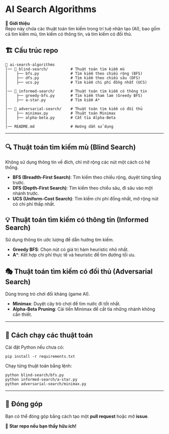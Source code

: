 # AI Search Algorithms

📌 **Giới thiệu**  
Repo này chứa các thuật toán tìm kiếm trong trí tuệ nhân tạo (AI), bao gồm cả tìm kiếm mù, tìm kiếm có thông tin, và tìm kiếm có đối thủ.

## 🏗 Cấu trúc repo
```
📂 ai-search-algorithms
│── 📂 blind-search/          # Thuật toán tìm kiếm mù
│    ├── bfs.py              # Tìm kiếm theo chiều rộng (BFS)
│    ├── dfs.py              # Tìm kiếm theo chiều sâu (DFS)
│    ├── ucs.py              # Tìm kiếm chi phí đồng nhất (UCS)
│
│── 📂 informed-search/       # Thuật toán tìm kiếm có thông tin
│    ├── greedy-bfs.py       # Tìm kiếm tham lam (Greedy BFS)
│    ├── a-star.py           # Tìm kiếm A*
│
│── 📂 adversarial-search/    # Thuật toán tìm kiếm có đối thủ
│    ├── minimax.py          # Thuật toán Minimax
│    ├── alpha-beta.py       # Cắt tỉa Alpha-Beta
│
│── README.md                # Hướng dẫn sử dụng
```

---

## 🔍 Thuật toán tìm kiếm mù (Blind Search)
Không sử dụng thông tin về đích, chỉ mở rộng các nút một cách có hệ thống.

- **BFS (Breadth-First Search)**: Tìm kiếm theo chiều rộng, duyệt từng tầng trước.
- **DFS (Depth-First Search)**: Tìm kiếm theo chiều sâu, đi sâu vào một nhánh trước.
- **UCS (Uniform-Cost Search)**: Tìm kiếm chi phí đồng nhất, mở rộng nút có chi phí thấp nhất.

## 💡 Thuật toán tìm kiếm có thông tin (Informed Search)
Sử dụng thông tin ước lượng để dẫn hướng tìm kiếm.

- **Greedy BFS**: Chọn nút có giá trị hàm heuristic nhỏ nhất.
- **A***: Kết hợp chi phí thực tế và heuristic để tìm đường tối ưu.

## 🎭 Thuật toán tìm kiếm có đối thủ (Adversarial Search)
Dùng trong trò chơi đối kháng (game AI).

- **Minimax**: Duyệt cây trò chơi để tìm nước đi tốt nhất.
- **Alpha-Beta Pruning**: Cải tiến Minimax để cắt tỉa những nhánh không cần thiết.

---

## 🚀 Cách chạy các thuật toán

Cài đặt Python nếu chưa có:
```
pip install -r requirements.txt
```
Chạy từng thuật toán bằng lệnh:
```
python blind-search/bfs.py
python informed-search/a-star.py
python adversarial-search/minimax.py
```

---

## 📌 Đóng góp
Bạn có thể đóng góp bằng cách tạo một **pull request** hoặc mở **issue**.

🌟 **Star repo nếu bạn thấy hữu ích!**

